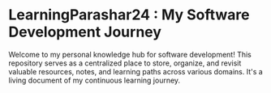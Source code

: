 # LearningParashar24 : My Software Development Journey

Welcome to my personal knowledge hub for software development! This repository serves as a centralized place to store, organize, and revisit valuable resources, notes, and learning paths across various domains. It's a living document of my continuous learning journey.
